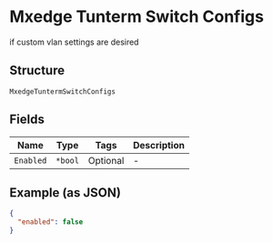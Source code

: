 
# Mxedge Tunterm Switch Configs

if custom vlan settings are desired

## Structure

`MxedgeTuntermSwitchConfigs`

## Fields

| Name | Type | Tags | Description |
|  --- | --- | --- | --- |
| `Enabled` | `*bool` | Optional | - |

## Example (as JSON)

```json
{
  "enabled": false
}
```

